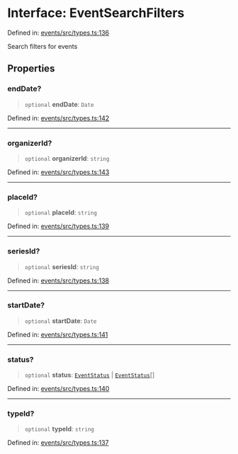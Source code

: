 # Interface: EventSearchFilters

Defined in: [events/src/types.ts:136](https://github.com/happyvertical/smrt/blob/71a16025d52b026725fd522a392015e67e1d6489/packages/events/src/types.ts#L136)

Search filters for events

## Properties

### endDate?

> `optional` **endDate**: `Date`

Defined in: [events/src/types.ts:142](https://github.com/happyvertical/smrt/blob/71a16025d52b026725fd522a392015e67e1d6489/packages/events/src/types.ts#L142)

***

### organizerId?

> `optional` **organizerId**: `string`

Defined in: [events/src/types.ts:143](https://github.com/happyvertical/smrt/blob/71a16025d52b026725fd522a392015e67e1d6489/packages/events/src/types.ts#L143)

***

### placeId?

> `optional` **placeId**: `string`

Defined in: [events/src/types.ts:139](https://github.com/happyvertical/smrt/blob/71a16025d52b026725fd522a392015e67e1d6489/packages/events/src/types.ts#L139)

***

### seriesId?

> `optional` **seriesId**: `string`

Defined in: [events/src/types.ts:138](https://github.com/happyvertical/smrt/blob/71a16025d52b026725fd522a392015e67e1d6489/packages/events/src/types.ts#L138)

***

### startDate?

> `optional` **startDate**: `Date`

Defined in: [events/src/types.ts:141](https://github.com/happyvertical/smrt/blob/71a16025d52b026725fd522a392015e67e1d6489/packages/events/src/types.ts#L141)

***

### status?

> `optional` **status**: [`EventStatus`](../type-aliases/EventStatus.md) \| [`EventStatus`](../type-aliases/EventStatus.md)[]

Defined in: [events/src/types.ts:140](https://github.com/happyvertical/smrt/blob/71a16025d52b026725fd522a392015e67e1d6489/packages/events/src/types.ts#L140)

***

### typeId?

> `optional` **typeId**: `string`

Defined in: [events/src/types.ts:137](https://github.com/happyvertical/smrt/blob/71a16025d52b026725fd522a392015e67e1d6489/packages/events/src/types.ts#L137)
